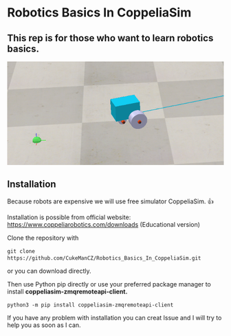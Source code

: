 # Robotics Basics In CoppeliaSim
## This rep is for those who want to learn robotics basics.

![Drive to point example](Photos/Drive_to_point.png)

## Installation
Because robots are expensive we will use free simulator CoppeliaSim. 👍

Installation is possible from official website: https://www.coppeliarobotics.com/downloads (Educational version)


Clone the repository with
```
git clone https://github.com/CukeManCZ/Robotics_Basics_In_CoppeliaSim.git
```
or you can download directly.

Then use Python pip directly or use your preferred package manager to install **coppeliasim-zmqremoteapi-client.**
```
python3 -m pip install coppeliasim-zmqremoteapi-client
```

If you have any problem with installation you can creat Issue and I will try to help you as soon as I can.
